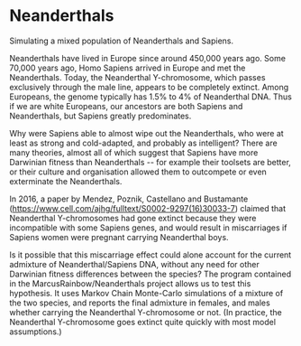# Neanderthals
Simulating a mixed population of Neanderthals and Sapiens.

Neanderthals have lived in Europe since around 450,000 years ago. Some 70,000 years ago, Homo Sapiens arrived in Europe and met the Neanderthals. Today, the Neanderthal Y-chromosome, which passes exclusively through the male line, appears to be completely extinct. Among Europeans, the genome typically has 1.5% to 4% of Neanderthal DNA. Thus if we are white Europeans, our ancestors are both Sapiens and Neanderthals, but Sapiens greatly predominates.

Why were Sapiens able to almost wipe out the Neanderthals, who were at least as strong and cold-adapted, and probably as intelligent? There are many theories, almost all of which suggest that Sapiens have more Darwinian fitness than Neanderthals -- for example their toolsets are better, or their culture and organisation allowed them to outcompete or even exterminate the Neanderthals.

In 2016, a paper by Mendez, Poznik, Castellano and Bustamante (https://www.cell.com/ajhg/fulltext/S0002-9297(16)30033-7) claimed that Neanderthal Y-chromosomes had gone extinct because they were incompatible with some Sapiens genes, and would result in miscarriages if Sapiens women were pregnant carrying Neanderthal boys.

Is it possible that this miscarriage effect could alone account for the current admixture of Neanderthal/Sapiens DNA, without any need for other Darwinian fitness differences between the species? The program contained in the MarcusRainbow/Neanderthals project allows us to test this hypothesis. It uses Markov Chain Monte-Carlo simulations of a mixture of the two species, and reports the final admixture in females, and males whether carrying the Neanderthal Y-chromosome or not. (In practice, the Neanderthal Y-chromosome goes extinct quite quickly with most model assumptions.)
